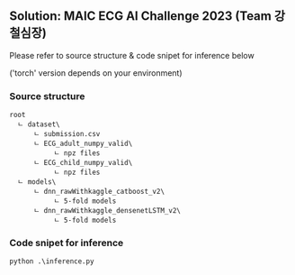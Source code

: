 ## Solution: MAIC ECG AI Challenge 2023 (Team 강철심장)

Please refer to source structure & code snipet for inference below

('torch' version depends on your environment)

### Source structure
```
root
  ㄴ dataset\
      ㄴ submission.csv
      ㄴ ECG_adult_numpy_valid\
           ㄴ npz files
      ㄴ ECG_child_numpy_valid\
           ㄴ npz files
  ㄴ models\
      ㄴ dnn_rawWithkaggle_catboost_v2\
           ㄴ 5-fold models
      ㄴ dnn_rawWithkaggle_densenetLSTM_v2\
           ㄴ 5-fold models
```

### Code snipet for inference
```
python .\inference.py
```
